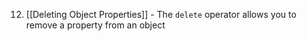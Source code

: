 12. [[Deleting Object Properties]] - The `delete` operator allows you to remove a property from an object